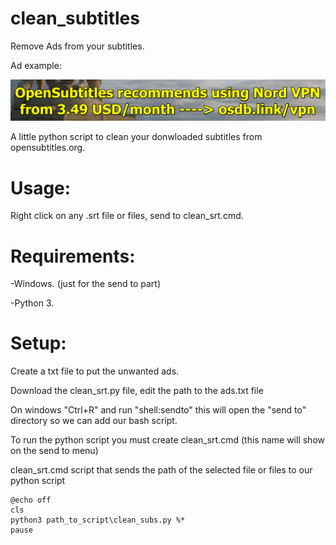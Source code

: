 # clean_subtitles
Remove Ads from your subtitles.

Ad example:

![Ad Example](images/ad_example.png)


A little python script to clean your donwloaded subtitles from opensubtitles.org.

# Usage:

Right click on any .srt file or files, send to clean_srt.cmd.

# Requirements:
-Windows. (just for the send to part)

-Python 3.

# Setup:
Create a txt file to put the unwanted ads.

Download the clean_srt.py file, edit the path to the ads.txt file 

On windows "Ctrl+R" and run "shell:sendto"
this will open the "send to" directory so we can add our bash script.


To run the python script you must create clean_srt.cmd (this name will show on the send to menu)

clean_srt.cmd script that sends the path of the selected file or files to our python script
```
@echo off
cls
python3 path_to_script\clean_subs.py %*
pause
```



